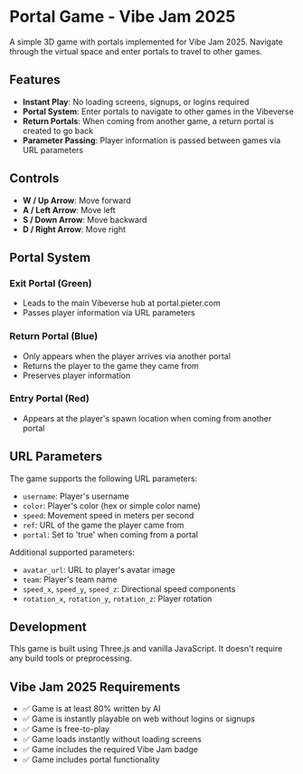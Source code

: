 # Portal Game - Vibe Jam 2025

A simple 3D game with portals implemented for Vibe Jam 2025. Navigate through the virtual space and enter portals to travel to other games.

## Features

- **Instant Play**: No loading screens, signups, or logins required
- **Portal System**: Enter portals to navigate to other games in the Vibeverse
- **Return Portals**: When coming from another game, a return portal is created to go back
- **Parameter Passing**: Player information is passed between games via URL parameters

## Controls

- **W / Up Arrow**: Move forward
- **A / Left Arrow**: Move left
- **S / Down Arrow**: Move backward
- **D / Right Arrow**: Move right

## Portal System

### Exit Portal (Green)
- Leads to the main Vibeverse hub at portal.pieter.com
- Passes player information via URL parameters

### Return Portal (Blue)
- Only appears when the player arrives via another portal
- Returns the player to the game they came from
- Preserves player information

### Entry Portal (Red)
- Appears at the player's spawn location when coming from another portal

## URL Parameters

The game supports the following URL parameters:
- `username`: Player's username
- `color`: Player's color (hex or simple color name)
- `speed`: Movement speed in meters per second
- `ref`: URL of the game the player came from
- `portal`: Set to 'true' when coming from a portal

Additional supported parameters:
- `avatar_url`: URL to player's avatar image
- `team`: Player's team name
- `speed_x`, `speed_y`, `speed_z`: Directional speed components
- `rotation_x`, `rotation_y`, `rotation_z`: Player rotation

## Development

This game is built using Three.js and vanilla JavaScript. It doesn't require any build tools or preprocessing.

## Vibe Jam 2025 Requirements

- ✅ Game is at least 80% written by AI
- ✅ Game is instantly playable on web without logins or signups
- ✅ Game is free-to-play
- ✅ Game loads instantly without loading screens
- ✅ Game includes the required Vibe Jam badge
- ✅ Game includes portal functionality 